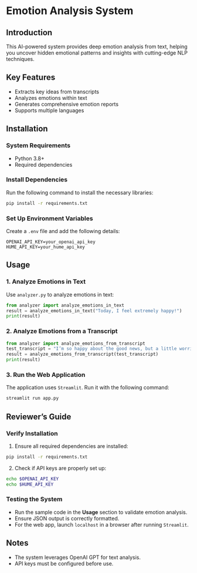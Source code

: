 # Emotion Analysis System

## Introduction

This AI-powered system provides deep emotion analysis from text, helping you uncover hidden emotional patterns and insights with cutting-edge NLP techniques.

## Key Features

- Extracts key ideas from transcripts
- Analyzes emotions within text
- Generates comprehensive emotion reports
- Supports multiple languages

## Installation

### System Requirements

- Python 3.8+
- Required dependencies

### Install Dependencies

Run the following command to install the necessary libraries:

```bash
pip install -r requirements.txt
```

### Set Up Environment Variables

Create a `.env` file and add the following details:

```
OPENAI_API_KEY=your_openai_api_key
HUME_API_KEY=your_hume_api_key
```

## Usage

### 1. Analyze Emotions in Text

Use `analyzer.py` to analyze emotions in text:

```python
from analyzer import analyze_emotions_in_text
result = analyze_emotions_in_text("Today, I feel extremely happy!")
print(result)
```

### 2. Analyze Emotions from a Transcript

```python
from analyzer import analyze_emotions_from_transcript
test_transcript = "I’m so happy about the good news, but a little worried about the future."
result = analyze_emotions_from_transcript(test_transcript)
print(result)
```

### 3. Run the Web Application

The application uses `Streamlit`. Run it with the following command:

```bash
streamlit run app.py
```

## Reviewer’s Guide

### Verify Installation

1. Ensure all required dependencies are installed:

```bash
pip install -r requirements.txt
```

2. Check if API keys are properly set up:

```bash
echo $OPENAI_API_KEY
echo $HUME_API_KEY
```

### Testing the System

- Run the sample code in the **Usage** section to validate emotion analysis.
- Ensure JSON output is correctly formatted.
- For the web app, launch `localhost` in a browser after running `Streamlit`.



## Notes

- The system leverages OpenAI GPT for text analysis.
- API keys must be configured before use.

